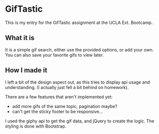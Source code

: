# GifTastic

This is my entry for the GifTastic assignment at the UCLA Ext. Bootcamp.

## What it is

It is a simple gif search, either use the provided options, or add your own. You can also save your favorite gifs to view later.

## How I made it

I left a bit of the design aspect out, as this tries to display api usage and understanding. (I actually just fell a bit behind on homework).

There are a few features that aren't implemented yet:

* add more gifs of the same topic, pagination maybe?
* can't get the sticky footer to be responsive...

I used the giphy api to get the gif data, and jQuery to create the logic. The styling is done with Bootstrap. 